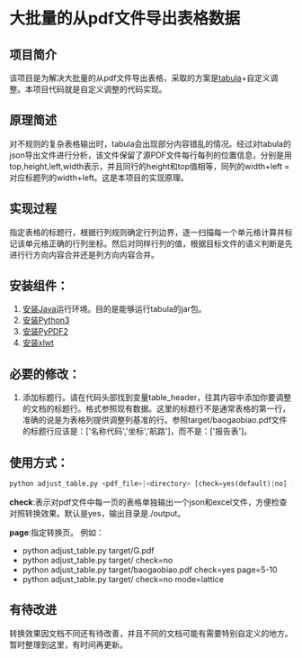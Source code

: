 # 大批量的从pdf文件导出表格数据

## 项目简介
该项目是为解决大批量的从pdf文件导出表格，采取的方案是[tabula](https://github.com/tabulapdf/tabula)+自定义调整。本项目代码就是自定义调整的代码实现。
## 原理简述
对不规则的复杂表格输出时，tabula会出现部分内容错乱的情况。经过对tabula的json导出文件进行分析，该文件保留了源PDF文件每行每列的位置信息，分别是用top,height,left,width表示，并且同行的height和top值相等，同列的width+left = 对应标题列的width+left。这是本项目的实现原理。
## 实现过程
指定表格的标题行，根据行列规则确定行列边界，逐一扫描每一个单元格计算并标记该单元格正确的行列坐标。然后对同样行列的值，根据目标文件的语义判断是先进行行方向内容合并还是列方向内容合并。

## 安装组件：
1. [安装Java](http://www.oracle.com/technetwork/java/javase/downloads/jre8-downloads-2133155.html "java")运行环境。目的是能够运行tabula的jar包。
2. [安装Python3](https://www.python.org/downloads/ "下载Python3")
3. [安装PyPDF2](https://pypi.org/project/PyPDF2/ "PyPDF2")
4. [安装xlwt](https://pypi.org/project/xlwt/ "xlwt")

## 必要的修改：
1. 添加标题行。请在代码头部找到变量table_header，往其内容中添加你要调整的文档的标题行。格式参照现有数据。这里的标题行不是通常表格的第一行，准确的说是为表格列提供调整列基准的行。参照target/baogaobiao.pdf文件的标题行应该是：['名称代码','坐标','航路']，而不是：['报告表']。

## 使用方式：
```python
python adjust_table.py <pdf_file>|<directory> [check=yes(default)|no] [page=2|2-10|all|top5(default)] [mode=lattice(default)|stream]
```
**check**:表示对pdf文件中每一页的表格单独输出一个json和excel文件，方便检查对照转换效果。默认是yes，输出目录是./output。

**page**:指定转换页。
例如：
* python adjust_table.py target/G.pdf 
* python adjust_table.py target/  check=no 
* python adjust_table.py target/baogaobiao.pdf  check=yes page=5-10
* python adjust_table.py target/ check=no mode=lattice

## 有待改进
转换效果因文档不同还有待改善，并且不同的文档可能有需要特别自定义的地方。暂时整理到这里，有时间再更新。
